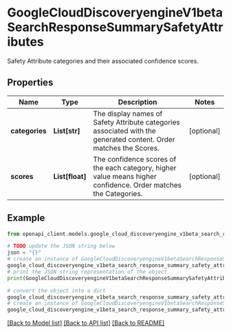 # GoogleCloudDiscoveryengineV1betaSearchResponseSummarySafetyAttributes

Safety Attribute categories and their associated confidence scores.

## Properties

Name | Type | Description | Notes
------------ | ------------- | ------------- | -------------
**categories** | **List[str]** | The display names of Safety Attribute categories associated with the generated content. Order matches the Scores. | [optional] 
**scores** | **List[float]** | The confidence scores of the each category, higher value means higher confidence. Order matches the Categories. | [optional] 

## Example

```python
from openapi_client.models.google_cloud_discoveryengine_v1beta_search_response_summary_safety_attributes import GoogleCloudDiscoveryengineV1betaSearchResponseSummarySafetyAttributes

# TODO update the JSON string below
json = "{}"
# create an instance of GoogleCloudDiscoveryengineV1betaSearchResponseSummarySafetyAttributes from a JSON string
google_cloud_discoveryengine_v1beta_search_response_summary_safety_attributes_instance = GoogleCloudDiscoveryengineV1betaSearchResponseSummarySafetyAttributes.from_json(json)
# print the JSON string representation of the object
print(GoogleCloudDiscoveryengineV1betaSearchResponseSummarySafetyAttributes.to_json())

# convert the object into a dict
google_cloud_discoveryengine_v1beta_search_response_summary_safety_attributes_dict = google_cloud_discoveryengine_v1beta_search_response_summary_safety_attributes_instance.to_dict()
# create an instance of GoogleCloudDiscoveryengineV1betaSearchResponseSummarySafetyAttributes from a dict
google_cloud_discoveryengine_v1beta_search_response_summary_safety_attributes_from_dict = GoogleCloudDiscoveryengineV1betaSearchResponseSummarySafetyAttributes.from_dict(google_cloud_discoveryengine_v1beta_search_response_summary_safety_attributes_dict)
```
[[Back to Model list]](../README.md#documentation-for-models) [[Back to API list]](../README.md#documentation-for-api-endpoints) [[Back to README]](../README.md)


